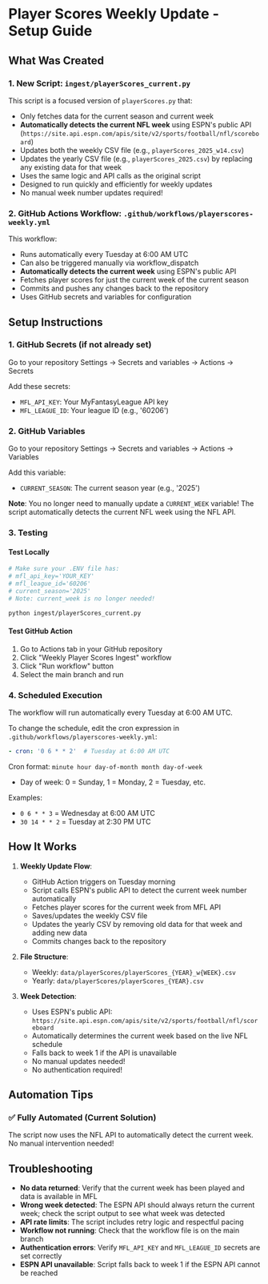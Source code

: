 # Player Scores Weekly Update - Setup Guide

## What Was Created

### 1. New Script: `ingest/playerScores_current.py`

This script is a focused version of `playerScores.py` that:

- Only fetches data for the current season and current week
- **Automatically detects the current NFL week** using ESPN's public API (`https://site.api.espn.com/apis/site/v2/sports/football/nfl/scoreboard`)
- Updates both the weekly CSV file (e.g., `playerScores_2025_w14.csv`)
- Updates the yearly CSV file (e.g., `playerScores_2025.csv`) by replacing any existing data for that week
- Uses the same logic and API calls as the original script
- Designed to run quickly and efficiently for weekly updates
- No manual week number updates required!

### 2. GitHub Actions Workflow: `.github/workflows/playerscores-weekly.yml`

This workflow:

- Runs automatically every Tuesday at 6:00 AM UTC
- Can also be triggered manually via workflow_dispatch
- **Automatically detects the current week** using ESPN's public API
- Fetches player scores for just the current week of the current season
- Commits and pushes any changes back to the repository
- Uses GitHub secrets and variables for configuration

## Setup Instructions

### 1. GitHub Secrets (if not already set)

Go to your repository Settings → Secrets and variables → Actions → Secrets

Add these secrets:

- `MFL_API_KEY`: Your MyFantasyLeague API key
- `MFL_LEAGUE_ID`: Your league ID (e.g., '60206')

### 2. GitHub Variables

Go to your repository Settings → Secrets and variables → Actions → Variables

Add this variable:

- `CURRENT_SEASON`: The current season year (e.g., '2025')

**Note**: You no longer need to manually update a `CURRENT_WEEK` variable! The script automatically detects the current NFL week using the NFL API.

### 3. Testing

#### Test Locally

```bash
# Make sure your .ENV file has:
# mfl_api_key='YOUR_KEY'
# mfl_league_id='60206'
# current_season='2025'
# Note: current_week is no longer needed!

python ingest/playerScores_current.py
```

#### Test GitHub Action

1. Go to Actions tab in your GitHub repository
2. Click "Weekly Player Scores Ingest" workflow
3. Click "Run workflow" button
4. Select the main branch and run

### 4. Scheduled Execution

The workflow will run automatically every Tuesday at 6:00 AM UTC.

To change the schedule, edit the cron expression in `.github/workflows/playerscores-weekly.yml`:
```yaml
- cron: '0 6 * * 2'  # Tuesday at 6:00 AM UTC
```

Cron format: `minute hour day-of-month month day-of-week`
- Day of week: 0 = Sunday, 1 = Monday, 2 = Tuesday, etc.

Examples:
- `0 6 * * 3` = Wednesday at 6:00 AM UTC
- `30 14 * * 2` = Tuesday at 2:30 PM UTC

## How It Works

1. **Weekly Update Flow**:
   - GitHub Action triggers on Tuesday morning
   - Script calls ESPN's public API to detect the current week number automatically
   - Fetches player scores for the current week from MFL API
   - Saves/updates the weekly CSV file
   - Updates the yearly CSV by removing old data for that week and adding new data
   - Commits changes back to the repository

2. **File Structure**:
   - Weekly: `data/playerScores/playerScores_{YEAR}_w{WEEK}.csv`
   - Yearly: `data/playerScores/playerScores_{YEAR}.csv`

3. **Week Detection**:
   - Uses ESPN's public API: `https://site.api.espn.com/apis/site/v2/sports/football/nfl/scoreboard`
   - Automatically determines the current week based on the live NFL schedule
   - Falls back to week 1 if the API is unavailable
   - No manual updates needed!
   - No authentication required!

## Automation Tips

### ✅ Fully Automated (Current Solution)

The script now uses the NFL API to automatically detect the current week. No manual intervention needed!

## Troubleshooting

- **No data returned**: Verify that the current week has been played and data is available in MFL
- **Wrong week detected**: The ESPN API should always return the current week; check the script output to see what week was detected
- **API rate limits**: The script includes retry logic and respectful pacing
- **Workflow not running**: Check that the workflow file is on the main branch
- **Authentication errors**: Verify `MFL_API_KEY` and `MFL_LEAGUE_ID` secrets are set correctly
- **ESPN API unavailable**: Script falls back to week 1 if the ESPN API cannot be reached
